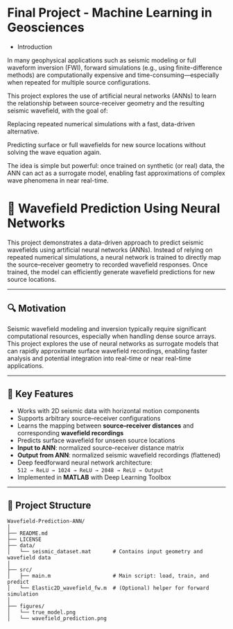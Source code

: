 # Final Project - Machine Learning in Geosciences

* Introduction

In many geophysical applications such as seismic modeling or full waveform inversion (FWI), forward simulations (e.g., using finite-difference methods) are computationally expensive and time-consuming—especially when repeated for multiple source configurations.

This project explores the use of artificial neural networks (ANNs) to learn the relationship between source-receiver geometry and the resulting seismic wavefield, with the goal of:

Replacing repeated numerical simulations with a fast, data-driven alternative.

Predicting surface or full wavefields for new source locations without solving the wave equation again.

The idea is simple but powerful: once trained on synthetic (or real) data, the ANN can act as a surrogate model, enabling fast approximations of complex wave phenomena in near real-time.




# 🧠 Wavefield Prediction Using Neural Networks

This project demonstrates a data-driven approach to predict seismic wavefields using artificial neural networks (ANNs). Instead of relying on repeated numerical simulations, a neural network is trained to directly map the source–receiver geometry to recorded wavefield responses. Once trained, the model can efficiently generate wavefield predictions for new source locations.

---

## 🔍 Motivation

Seismic wavefield modeling and inversion typically require significant computational resources, especially when handling dense source arrays. This project explores the use of neural networks as surrogate models that can rapidly approximate surface wavefield recordings, enabling faster analysis and potential integration into real-time or near real-time applications.

---

## 🔑 Key Features

- Works with 2D seismic data with horizontal motion components  
- Supports arbitrary source–receiver configurations  
- Learns the mapping between **source–receiver distances** and corresponding **wavefield recordings**  
- Predicts surface wavefield for unseen source locations  
- **Input to ANN**: normalized source–receiver distance matrix  
- **Output from ANN**: normalized seismic wavefield recordings (flattened)  
- Deep feedforward neural network architecture:  
  `512 → ReLU → 1024 → ReLU → 2048 → ReLU → Output`  
- Implemented in **MATLAB** with Deep Learning Toolbox  

---

## 📂 Project Structure

```plaintext
Wavefield-Prediction-ANN/
│
├── README.md
├── LICENSE
├── data/
│   └── seismic_dataset.mat       # Contains input geometry and wavefield data
│
├── src/
│   ├── main.m                    # Main script: load, train, and predict
│   └── Elastic2D_wavefield_fw.m  # (Optional) helper for forward simulation
│
├── figures/
│   └── true_model.png
│   └── wavefield_prediction.png





